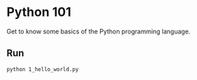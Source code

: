 # Python 101
Get to know some basics of the Python programming language.

## Run
```
python 1_hello_world.py
```
